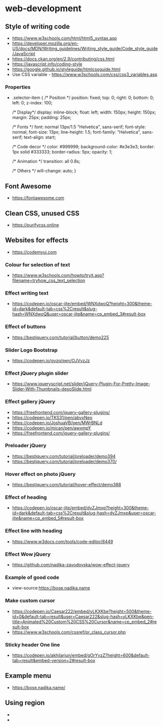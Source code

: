 # web-development

## Style of writing code
* https://www.w3schools.com/html/html5_syntax.asp
* https://developer.mozilla.org/en-US/docs/MDN/Writing_guidelines/Writing_style_guide/Code_style_guide/JavaScript
* https://docs.ckan.org/en/2.9/contributing/css.html
* https://javascript.info/coding-style
* https://google.github.io/styleguide/htmlcssguide.html
* Use CSS variable - https://www.w3schools.com/css/css3_variables.asp

### Properties
* .selector-item {
  /* Position */
  position: fixed;
  top: 0;
  right: 0;
  bottom: 0;
  left: 0;
  z-index: 100;

  /* Display*/
  display: inline-block;
  float: left;
  width: 150px;
  height: 150px;
  margin: 25px;
  padding: 25px;

  /* Fonts */
  font: normal 13px/1.5 "Helvetica", sans-serif;
  font-style: normal;
  font-size: 13px;
  line-height: 1.5;
  font-family: "Helvetica", sans-serif;
  text-align: start;

  /* Code decor */
  color: #999999;
  background-color: #e3e3e3;
  border: 1px solid #333333;
  border-radius: 5px;
  opacity: 1;

  /* Animation */
  transition: all 0.8s;

  /* Others */
  will-change: auto;
}

## Font Awesome
* https://fontawesome.com

## Clean CSS, unused CSS
* https://purifycss.online
  
## Websites for effects
* https://codemyui.com

### Colour for selection of text
* https://www.w3schools.com/howto/tryit.asp?filename=tryhow_css_text_selection

### Effect writing text
* https://codepen.io/oscar-jite/embed/WNXdwoQ?height=300&theme-id=dark&default-tab=css%2Cresult&slug-hash=WNXdwoQ&user=oscar-jite&name=cp_embed_3#result-box

### Effect of buttons
* https://bestjquery.com/tutorial/button/demo225

### Slider Logo Bootstrap
* https://codepen.io/gvzq/pen/OJVvzJz
  
### Effect jQuery plugin slider
* https://www.jqueryscript.net/slider/jQuery-Plugin-For-Pretty-Image-Slider-With-Thumbnails-desoSlide.html

### Effect gallery jQuery
* https://freefrontend.com/jquery-gallery-plugins/
* https://codepen.io/TKS31/pen/abvxNeo
* https://codepen.io/JoshuaVB/pen/MWrBNLd
* https://codepen.io/mican/pen/awxmpY
* https://freefrontend.com/jquery-gallery-plugins/ 

### Preloader jQuery
* https://bestjquery.com/tutorial/preloader/demo394
* https://bestjquery.com/tutorial/preloader/demo370/

### Hover effect on photo jQuery
* https://bestjquery.com/tutorial/hover-effect/demo388

### Effect of heading
* https://codepen.io/oscar-jite/embed/dyZJmxp?height=300&theme-id=dark&default-tab=css%2Cresult&slug-hash=dyZJmxp&user=oscar-jite&name=cp_embed_5#result-box

### Effect line with heading
* https://www.w3docs.com/tools/code-editor/8449

### Effect Wow jQuery
* https://github.com/nadika-zavodovska/wow-effect-jquery
  
### Example of good code
* view-source:https://bose.nadika.name
  
### Make custom cursor
* https://codepen.io/Caesar222/embed/yLKXKbe?height=500&theme-id=0&default-tab=result&user=Caesar222&slug-hash=yLKXKbe&pen-title=Animated%20Custom%20CSS%20Cursor&name=cp_embed_2#result-box
* https://www.w3schools.com/cssref/pr_class_cursor.php

### Sticky header One line
* https://codepen.io/akhilarjun/embed/gOrYyzZ?height=600&default-tab=result&embed-version=2#result-box

## Example menu
* https://bose.nadika.name/

## Using region
* <!-- #region header -->
* <!-- #endregion header -->
